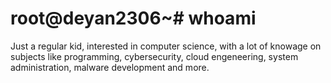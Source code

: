 # root@deyan2306~# whoami
Just a regular kid, interested in computer science, with a lot of knowage on subjects like programming, cybersecurity, cloud engeneering, system administration, malware development and more.
